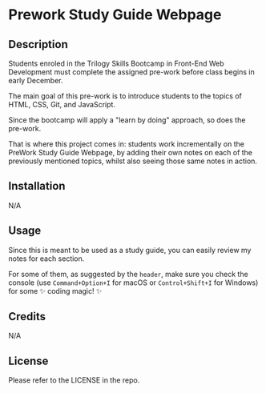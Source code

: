# Prework Study Guide Webpage

## Description

Students enroled in the Trilogy Skills Bootcamp in Front-End Web Development must complete the assigned pre-work before class begins in early December.

The main goal of this pre-work is to introduce students to the topics of HTML, CSS, Git, and JavaScript.

Since the bootcamp will apply a "learn by doing" approach, so does the pre-work.

That is where this project comes in: students work incrementally on the PreWork Study Guide Webpage, by adding their own notes on each of the previously mentioned topics, whilst also seeing those same notes in action.

## Installation

N/A

## Usage

Since this is meant to be used as a study guide, you can easily review my notes for each section.

For some of them, as suggested by the `header`, make sure you check the console (use `Command+Option+I` for macOS or `Control+Shift+I` for Windows) for some ✨ coding magic! ✨

## Credits

N/A

## License

Please refer to the LICENSE in the repo.
